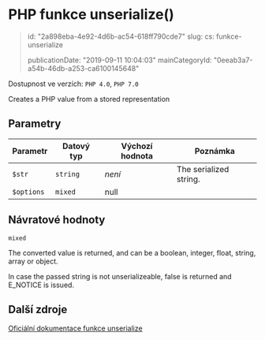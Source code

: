 PHP funkce unserialize()
========================

> id: "2a898eba-4e92-4d6b-ac54-618ff790cde7"
> slug:
> 	cs: funkce-unserialize
>
> publicationDate: "2019-09-11 10:04:03"
> mainCategoryId: "0eeab3a7-a54b-46db-a253-ca6100145648"

Dostupnost ve verzích: `PHP 4.0`, `PHP 7.0`

Creates a PHP value from a stored representation


Parametry
--------------

| Parametr | Datový typ | Výchozí hodnota | Poznámka |
|-----|-----|-----|-----|
| `$str` | `string` | *není* | The serialized string. |
| `$options` | `mixed` | null |  |


Návratové hodnoty
----------------

`mixed`

The converted value is returned, and can be a boolean,
integer, float, string,
array or object.
</p>
<p>
In case the passed string is not unserializeable, false is returned and
E_NOTICE is issued.

Další zdroje
------------

[Oficiální dokumentace funkce unserialize](https://www.php.net/manual/en/function.unserialize.php)

